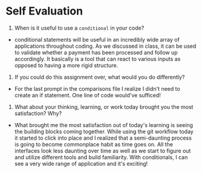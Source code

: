 # Self Evaluation

1. When is it useful to use a `conditional` in your code?
- conditional statements will be useful in an incredibly wide array of applications throughout coding. As we discussed in class, it can be used to validate whether a payment has been processed and follow up accordingly. It basically is a tool that can react to various inputs as opposed to having a more rigid structure.
1. If you could do this assignment over, what would you do differently? 
- For the last prompt in the comparisons file I realize I didn't need to create an if statement. One line of code would've sufficed!
1. What about your thinking, learning, or work today brought you the most satisfaction? Why? 
 - What brought me the most satisfaction out of today's learning is seeing the building blocks coming together. While using the git workflow today it started to click into place and I realized that a semi-daunting process is going to become commonplace habit as time goes on. All the interfaces look less daunting over time as well as we start to figure out and utilize different tools and build familiarity. With conditionals, I can see a very wide range of application and it's exciting!
